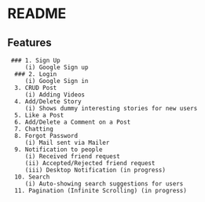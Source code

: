 # README

## Features

     ### 1. Sign Up
         (i) Google Sign up
      ### 2. Login
         (i) Google Sign in
      3. CRUD Post
         (i) Adding Videos
      4. Add/Delete Story
         (i) Shows dummy interesting stories for new users
      5. Like a Post
      6. Add/Delete a Comment on a Post
      7. Chatting
      8. Forgot Password
         (i) Mail sent via Mailer
      9. Notification to people
         (i) Received friend request
         (ii) Accepted/Rejected friend request
         (iii) Desktop Notification (in progress)
      10. Search
         (i) Auto-showing search suggestions for users
      11. Pagination (Infinite Scrolling) (in progress)
